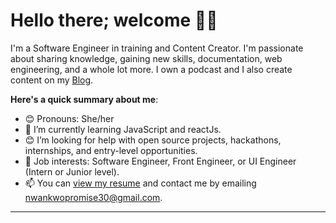 # Hello there; welcome 👋🏾

I'm a Software Engineer in training and Content Creator. I'm passionate about sharing knowledge, gaining new skills, documentation, web engineering, and a whole lot more. I own a podcast and I also create content on my [Blog](https://medium.com/@dinmathebot).

**Here's a quick summary about me**:

- 😊 Pronouns: She/her
- 🌱 I’m currently learning JavaScript and reactJs.
- 😊 I’m looking for help with open source projects, hackathons, internships, and entry-level opportunities.
- 💼 Job interests: Software Engineer, Front Engineer, or UI Engineer (Intern or Junior level).
- 📫 You can [view my resume]([#](https://drive.google.com/file/d/1khBAA_EsEafQ-YGsJMDGC7YCU418Nmv4/view?usp=sharing)https://drive.google.com/file/d/1khBAA_EsEafQ-YGsJMDGC7YCU418Nmv4/view?usp=sharing) and contact me by emailing nwankwopromise30@gmail.com.

---



